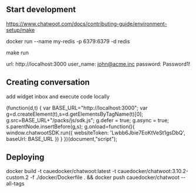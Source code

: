 ## Start development

https://www.chatwoot.com/docs/contributing-guide/environment-setup/make

docker run --name my-redis -p 6379:6379 -d redis

make run

url: http://localhost:3000
user_name: john@acme.inc
password: Password1!

## Creating conversation

add widget inbox and execute code locally

(function(d,t) {
  var BASE_URL="http://localhost:3000";
  var g=d.createElement(t),s=d.getElementsByTagName(t)[0];
  g.src=BASE_URL+"/packs/js/sdk.js";
  g.defer = true;
  g.async = true;
  s.parentNode.insertBefore(g,s);
  g.onload=function(){
    window.chatwootSDK.run({
      websiteToken: 'Lwbb6Jbie7EoKtVeSt1gsDbQ',
      baseUrl: BASE_URL
    })
  }
})(document,"script");

## Deploying

docker build -t cauedocker/chatwoot:latest -t cauedocker/chatwoot:3.10.2-custom.2 -f ./docker/Dockerfile . && docker push cauedocker/chatwoot --all-tags

<!-- docker tag chatwoot/chatwoot:3.10.2-custom.2 cauedocker/chatwoot:latest -->
